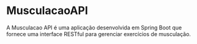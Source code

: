 # MusculacaoAPI
A Musculacao API é uma aplicação desenvolvida em Spring Boot que fornece uma interface RESTful para gerenciar exercícios de musculação. 

